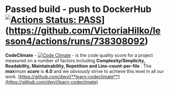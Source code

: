 # Passed build - push to DockerHub [![Actions Status: PASS](https://travis-ci.org/dwyl/esta.svg?branch=master)](https://travis-ci.org/dwyl/esta)](https://github.com/VictoriaHilko/lesson4/actions/runs/738308092) 


**CodeClimate** - [![Code Climate](https://codeclimate.com/github/dwyl/esta/badges/gpa.svg)](https://codeclimate.com/github/dwyl/esta) - is the code quality score for a project measured on a number of factors including **Complexity/Simplicity, Readability, Maintainability, Repetition and Line-count-per-file** . The <b><i>max</b></i>imum ***score*** is **4.0** and we *obviously* strive to achieve this level in all our work.   [https://github.com/dwyl/**learn-codeclimate**](https://github.com/dwyl/learn-codeclimate)
